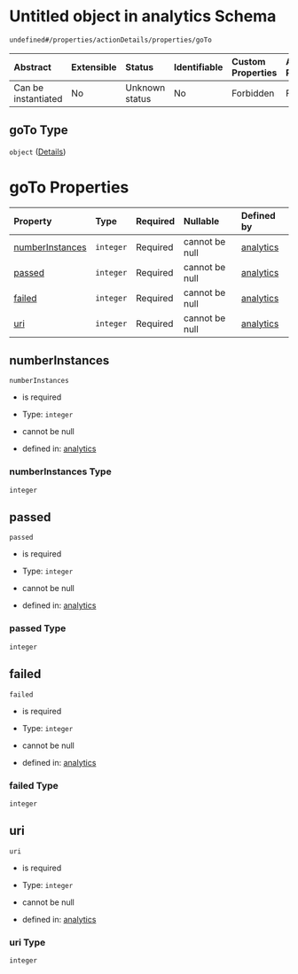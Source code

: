 # Untitled object in analytics Schema

```txt
undefined#/properties/actionDetails/properties/goTo
```



| Abstract            | Extensible | Status         | Identifiable | Custom Properties | Additional Properties | Access Restrictions | Defined In                                                                     |
| :------------------ | :--------- | :------------- | :----------- | :---------------- | :-------------------- | :------------------ | :----------------------------------------------------------------------------- |
| Can be instantiated | No         | Unknown status | No           | Forbidden         | Forbidden             | none                | [analytics\_v1.schema.json\*](analytics_v1.schema.json "open original schema") |

## goTo Type

`object` ([Details](analytics_v1-properties-actiondetails-properties-goto.md))

# goTo Properties

| Property                            | Type      | Required | Nullable       | Defined by                                                                                                                                                                        |
| :---------------------------------- | :-------- | :------- | :------------- | :-------------------------------------------------------------------------------------------------------------------------------------------------------------------------------- |
| [numberInstances](#numberinstances) | `integer` | Required | cannot be null | [analytics](analytics_v1-properties-actiondetails-properties-goto-properties-numberinstances.md "undefined#/properties/actionDetails/properties/goTo/properties/numberInstances") |
| [passed](#passed)                   | `integer` | Required | cannot be null | [analytics](analytics_v1-properties-actiondetails-properties-goto-properties-passed.md "undefined#/properties/actionDetails/properties/goTo/properties/passed")                   |
| [failed](#failed)                   | `integer` | Required | cannot be null | [analytics](analytics_v1-properties-actiondetails-properties-goto-properties-failed.md "undefined#/properties/actionDetails/properties/goTo/properties/failed")                   |
| [uri](#uri)                         | `integer` | Required | cannot be null | [analytics](analytics_v1-properties-actiondetails-properties-goto-properties-uri.md "undefined#/properties/actionDetails/properties/goTo/properties/uri")                         |

## numberInstances



`numberInstances`

*   is required

*   Type: `integer`

*   cannot be null

*   defined in: [analytics](analytics_v1-properties-actiondetails-properties-goto-properties-numberinstances.md "undefined#/properties/actionDetails/properties/goTo/properties/numberInstances")

### numberInstances Type

`integer`

## passed



`passed`

*   is required

*   Type: `integer`

*   cannot be null

*   defined in: [analytics](analytics_v1-properties-actiondetails-properties-goto-properties-passed.md "undefined#/properties/actionDetails/properties/goTo/properties/passed")

### passed Type

`integer`

## failed



`failed`

*   is required

*   Type: `integer`

*   cannot be null

*   defined in: [analytics](analytics_v1-properties-actiondetails-properties-goto-properties-failed.md "undefined#/properties/actionDetails/properties/goTo/properties/failed")

### failed Type

`integer`

## uri



`uri`

*   is required

*   Type: `integer`

*   cannot be null

*   defined in: [analytics](analytics_v1-properties-actiondetails-properties-goto-properties-uri.md "undefined#/properties/actionDetails/properties/goTo/properties/uri")

### uri Type

`integer`
